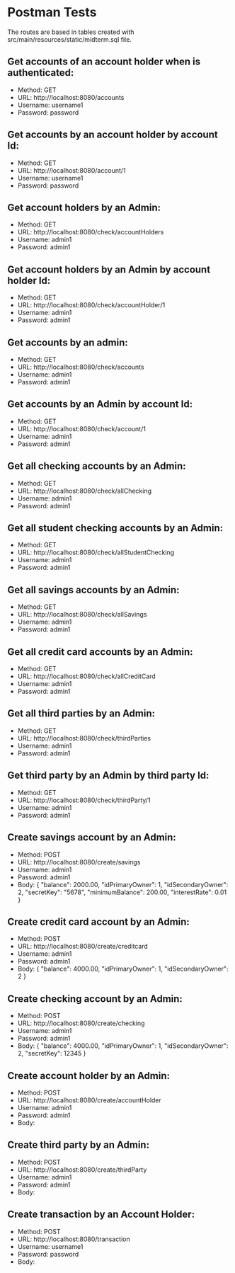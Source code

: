 # Postman Tests
The routes are based in tables created with src/main/resources/static/midterm.sql file.

## Get accounts of an account holder when is authenticated:
  - Method: GET
  - URL: http://localhost:8080/accounts
  - Username: username1
  - Password: password
  
## Get accounts by an account holder by account Id:
  - Method: GET
  - URL: http://localhost:8080/account/1
  - Username: username1
  - Password: password
 
## Get account holders by an Admin:
  - Method: GET
  - URL: http://localhost:8080/check/accountHolders
  - Username: admin1
  - Password: admin1
  
## Get account holders by an Admin by account holder Id:
  - Method: GET
  - URL: http://localhost:8080/check/accountHolder/1
  - Username: admin1
  - Password: admin1
  
## Get accounts by an admin:
  - Method: GET
  - URL: http://localhost:8080/check/accounts
  - Username: admin1
  - Password: admin1
  
## Get accounts by an Admin by account Id:
  - Method: GET
  - URL: http://localhost:8080/check/account/1
  - Username: admin1
  - Password: admin1
  
## Get all checking accounts by an Admin:
  - Method: GET
  - URL: http://localhost:8080/check/allChecking
  - Username: admin1
  - Password: admin1
  
## Get all student checking accounts by an Admin:
  - Method: GET
  - URL: http://localhost:8080/check/allStudentChecking
  - Username: admin1
  - Password: admin1
  
## Get all savings accounts by an Admin:
  - Method: GET
  - URL: http://localhost:8080/check/allSavings
  - Username: admin1
  - Password: admin1
  
## Get all credit card accounts by an Admin:
  - Method: GET
  - URL: http://localhost:8080/check/allCreditCard
  - Username: admin1
  - Password: admin1

## Get all third parties by an Admin:
  - Method: GET
  - URL: http://localhost:8080/check/thirdParties
  - Username: admin1
  - Password: admin1
  
## Get third party by an Admin by third party Id:
  - Method: GET
  - URL: http://localhost:8080/check/thirdParty/1
  - Username: admin1
  - Password: admin1
  
  
  
  
  
  
## Create savings account by an Admin:
  - Method: POST
  - URL: http://localhost:8080/create/savings
  - Username: admin1
  - Password: admin1
  - Body: 
    {
    "balance": 2000.00,
    "idPrimaryOwner": 1,
    "idSecondaryOwner": 2,
    "secretKey": "5678",
    "minimumBalance": 200.00,
    "interestRate": 0.01
    }

## Create credit card account by an Admin:
  - Method: POST
  - URL: http://localhost:8080/create/creditcard
  - Username: admin1
  - Password: admin1
  - Body: 
    {
    "balance": 4000.00,
    "idPrimaryOwner": 1,
    "idSecondaryOwner": 2
     }
  
## Create checking account by an Admin:
  - Method: POST
  - URL: http://localhost:8080/create/checking
  - Username: admin1
  - Password: admin1
  - Body: 
    {
    "balance": 4000.00,
    "idPrimaryOwner": 1,
    "idSecondaryOwner": 2,
    "secretKey": 12345
    }
  
## Create account holder by an Admin:
  - Method: POST
  - URL: http://localhost:8080/create/accountHolder
  - Username: admin1
  - Password: admin1
  - Body:  
  
## Create third party by an Admin:
  - Method: POST
  - URL: http://localhost:8080/create/thirdParty
  - Username: admin1
  - Password: admin1
  - Body:

## Create transaction by an Account Holder:
  - Method: POST
  - URL: http://localhost:8080/transaction
  - Username: username1
  - Password: password
  - Body:
  




